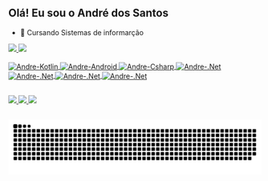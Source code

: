 ## Olá! Eu sou o André dos Santos

- 🌱 Cursando Sistemas de informarção

 <div>
  <a href="https://github.com/Andredossantos96">
  <img height="140em" src="https://github-readme-stats.vercel.app/api?username=Andredossantos96&show_icons=true&theme=dark&include_all_commits=true&count_private=true"/>
  <img height="140em" src="https://github-readme-stats.vercel.app/api/top-langs/?username=Andredossantos96&layout=compact&langs_count=7&theme=dark"/>
</div>
  
<div style="display: inline_block"><br>
  <img align="center" alt="Andre-Kotlin" height="26" width="50" src=https://cdn.jsdelivr.net/gh/devicons/devicon/icons/kotlin/kotlin-original.svg>
  <img align="center" alt="Andre-Android" height="30" width="50" src=https://cdn.jsdelivr.net/gh/devicons/devicon/icons/android/android-original.svg>
 <img align="center" alt="Andre-Csharp" height="30" width="50" src=https://cdn.jsdelivr.net/gh/devicons/devicon/icons/csharp/csharp-original.svg>
 <img align="center" alt="Andre-.Net" height="30" width="50" src=https://cdn.jsdelivr.net/gh/devicons/devicon/icons/dotnetcore/dotnetcore-original.svg>
 <img align="center" alt="Andre-.Net" height="30" width="50" src=https://cdn.jsdelivr.net/gh/devicons/devicon/icons/javascript/javascript-original.svg>
 <img align="center" alt="Andre-.Net" height="30" width="50" src=https://cdn.jsdelivr.net/gh/devicons/devicon/icons/css3/css3-original.svg>
 <img align="center" alt="Andre-.Net" height="30" width="50" src=https://cdn.jsdelivr.net/gh/devicons/devicon/icons/html5/html5-original.svg>
 
  
  ## 
 
<div>
  <a href="https://www.linkedin.com/in/andredossantoscurvina/" target="_blank"><img src="https://img.shields.io/badge/-LinkedIn-%230077B5?style=for-the-badge&logo=linkedin&logoColor=white" target="_blank">
 </a> 
 <a href="https://api.whatsapp.com/send?phone=5511948758417&text=Ol%C3%A1%20eu%20vim%20do%20seu%20Github" target="_blank">
  <img src="https://img.shields.io/badge/WhatsApp-25D366?style=for-the-badge&logo=whatsapp&logoColor=white" target="_blank">
 </a>
 <a>
  <a href="mailto:andresantos216@gmail.com"><img src="https://img.shields.io/badge/Gmail-D14836?style=for-the-badge&logo=gmail&logoColor=white" tagert="_blank">
  </a>
</div>
 
 ##
 
 <div>
  
  ![Snake animation](https://github.com/Andredossantos96/Andredossantos96/blob/output/github-contribution-grid-snake.svg)
 
</div> 
